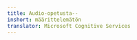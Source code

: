 ```yaml
---
title: Audio-opetusta--
inshort: määrittelemätön
translator: Microsoft Cognitive Services
---
```




